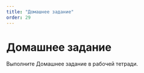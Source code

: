 ```yaml
---
title: "Домашнее задание"
order: 29
---
```


# Домашнее задание

Выполните Домашнее задание в рабочей тетради.